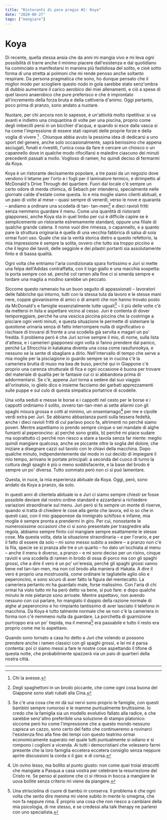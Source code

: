 ```yaml
---
title: "Ristoranti di poco pregio #2: Koya"
date: "2020-08-27"
tags: ["mangiare"]
---
```


# Koya

Di recente, quella stessa ansia che da anni mi mangia vivo e mi leva ogni possibilità di trarre anche
il minimo piacere dall'esistenza e dal quotidiano ha cominciato a manifestarsi in maniera più
fastidiosa del solito, e cioè sotto forma di una stretta ai polmoni che mi rende penoso anche soltanto
respirare. Da persona pragmatica che sono, ho dunque pensato che il miglior modo per sciogliere
questo nodo in gola sarebbe stato senz'ombra di dubbio aumentare il carico aerobico dei miei
allenamenti, e ciò a spese di quel lavoro anaerobico che pure preferisco e che è improntato
all'incremento della forza bruta e della cattiveria d'animo. Oggi pertanto, poco prima di pranzo,
sono andato a nuotare.

Nuotare, per chi ancora non lo sapesse, è un'attività molto ripetitiva: si va avanti e indietro una
cinquantina di volte per una piscina, proprio come degli imbecilli persi in un bicchier d'acqua, e
quando si esce dalla vasca si ha come l'impressione di essere stati rapinati delle proprie forze e della voglia di vivere [^1] . Chiunque abbia avuto la pessima idea di dedicarsi a uno sport del genere, anche
solo occasionalmente, saprà benissimo che appena asciugati, fonati e rivestiti, l'unica cosa da fare è
cercare un chiosco o un capannello dove in qualche modo rifocillarsi e maledire ciascuno dei minuti
precedenti passati a mollo. Voglioso di ramen, ho quindi deciso di fermarmi da Koya.

Koya è un ristorante decisamente popolare, a tre passi da un negozio dove vendono il letame per
l'orto e i fogli per il laminatore termico, e dirimpetto al McDonald's Drive Through del quartiere.
Fuori dal locale c'è sempre un certo odore di merda chimica, di Sebach per intendersi, specialmente
nelle giornate calde d'estate come questa. Io e mia moglie siamo clienti abituali, e un paio di volte al
mese – quasi sempre di venerdì, verso le nove e quaranta – andiamo a ordinare una scodella di tan-
tan-men[^2] e dieci ravioli fritti senza nemmeno guardare il menu. Come una quantità di ristoranti
giapponesi, anche Koya sta in quel limbo per cui è difficile capire se è semplicemente un ristorante
estremamente standard, oppure una filiale di qualche grande catena. Il nome vuol dire rimessa, o
capannello, e a quanto pare la struttura originaria è quella di una vecchia fabbrica di salsa di soia
ormai fuori uso. Quale che sia la verità storica dietro a questo refettorio, la mia impressione è
sempre la solita, ovvero che tutto sia troppo piccino e che il legno dei tavoli, delle seggiole e dei
pilastri portanti sia assolutamente finto e di bassa qualità.

Ogni volta che entriamo l'aria condizionata spara fortissimo e Juri si mette una felpa dell'Adidas
contraffatta, con il logo giallo e una macchia sospetta: la porta sempre con sé, perché col ramen alla
fine ci si smerda sempre e lordare una maglia a modino sarebbe un peccato.

Siccome questo ramenaio ha un buon seguito di appassionati – lavoratori delle fabbriche qui
intorno, tutti con la stessa tuta da lavoro e le stesse mani nere, coppie giovanissime di amici o di
amanti che non hanno trovato posto da McDonald's e famiglie essenzialmente tutte uguali[^3] – il più
delle volte c'è da mettersi in lista e aspettare vicino al cesso. Juri è contenta di dover temporeggiare,
perché ha una vescica piccina piccina che la costringe a pisciare ogni venti minuti, e questa situazione le permette di sistemare la questione urinaria senza di fatto interrompere nulla di
significativo o rischiare di trovarsi di fronte a una scodella già servita e magari un po' fredda. Il
problema però è che Juri scrive sempre il mio, di nome, sulla lista d'attesa, e i camerieri giapponesi
ogni volta si fanno prendere dal panico, perché La Sfrocchia in katakana diventa una cosa come
rasufurookya, e nessuno se la sente di sbagliare a dirlo. Nell'intervallo di tempo che serve a mia
moglie per la pisciagione io guardo sempre se in cucina c'è la cameriera brutta di muso ma bea de
buso, perché qui in Giappone c'è proprio una carenza strutturale di fica e ogni occasione è buona
per trovare del materiale di qualità per le fantasie cui ci si abbandona prima di addormentarsi. Se
c'è, appena Juri torna a sedere dal suo viaggio all'orinatoio, io glielo dico e insieme facciamo dei
garbati apprezzamenti sulle puppe e sul culo di questa simpatica portatrice di scodelle.

Una volta seduti e messe le borse e i cappotti nel cesto per le borse e i cappotti ordiniamo il solito,
ovvero tan-tan-men ai sette allarmi con gli spaghi misura grossa e cotti al minimo, un
onsentamago[^4] per me e cipolle verdi extra per Juri. Se abbiamo abbastanza punti sulla tessera
fedeltà, anche i dieci ravioli fritti di cui parlavo poco fa, altrimenti no perché siamo poveri. Mentre
aspettiamo io prendo sempre cinque o sei mandate di alghe fumanti al peperoncino: a) perché sono
gratis, b) perché mi piace sudare ma soprattutto c) perché non riesco a stare a tavola senza far
niente: meglio quindi mangiare qualcosa, anche se piccante oltre la soglia del dolore, che iniziare a
disegnare cazzi sul tavolo con le chiavi della macchina. Dopo qualche minuto, indipendentemente
dal modo in cui decido di impiegare il mio tempo, arrivano le portate principali: a seconda del
cuoco di turno la cottura degli spaghi è più o meno soddisfacente, e la base del brodo è sempre un
po' diversa. Tutto sommato però non ci si può lamentare.

Questa, in nuce, la mia esperienza abituale da Koya. Oggi, però, sono andato da Koya a pranzo, da
solo.

In questi anni di clientela abituale io e Juri ci siamo sempre chiesti se fosse possibile deviare dal
nostro ordine standard e azzardarsi a richiedere variazioni straordinarie sul menu. Juri però si fa
sempre un monte di riserve, quando si tratta di chiedere le cose alla gente che lavora, ed io so che in
questi casi, con il mio giapponese da immigrato schifoso e infame, mia moglie è sempre pronta a
prendermi in giro. Per cui, nonostante le numerosissime occasioni che ci si sono presentate per
trasgredire alla regola, abbiamo sempre finito col mangiare sempre esattamente le stesse cose. Ma
questa volta, data la situazione straordinaria – e per l'orario, e per il fatto di essere da solo – mi sono messo subito a sedere – a pranzo non c'è la fila, specie se si pranza alle tre e un quarto – ho dato
un'occhiata al menu – anche il menu è diverso, a pranzo – e mi sono deciso per un risino, cinque
ravioli e una scodella di ramen in brodo di ossa di porco ma con gli spaghi grossi, che a dire il vero
è un po' un'eresia, perché gli spaghi grossi vanno bene nel tan-tan-men, ma non col brodo alla
maniera di Hakata. A dire il vero è proprio una mostruosità, come ordinare le tagliatelle aglio olio e
peperoncino, e sono sicuro di aver fatto la figura del mentecatto. La cameriera pertanto mi ha
guardato male, forse malissimo. Con l'aria di chi ormai ha visto tutto mi ha però detto va bene, si
può fare: e dopo qualche minuto le mie pietanze sono arrivate. Mentre aspettavo, non avendo
nessuno con cui parlare, ho mangiato il doppio della razione normale di alghe al peperoncino e ho
rimpianto tantissimo di aver lasciato il telefono in macchina. Da Koya è tutto talmente normale che
se non c'è la cameriera in forma non c'è nemmeno nulla da guardare. La porchetta di guarnizione
purtroppo era un po' tiepida, ma il menma[^5] era passabile e tutto il resto era proprio come me lo
aspettavo.

Quando sono tornato a casa ho detto a Juri che volendo si possono prendere anche i ramen classici
con gli spaghi grossi, e lei mi è parsa contenta: poi ci siamo messi a fare le nostre cose aspettando il tifone di questa notte, che probabilmente spazzerà via un paio di quartieri della nostra città.

___


[^1]: Chi la avesse.
[^2]: Degli spaghettoni in un brodo piccante, che come ogni cosa buona del Giappone sono stati rubati alla Cina.
[^3]: Se c'è una cosa che mi dà sui nervi sono proprio le famiglie, con questi bambini sempre rumorosi e le mamme puntualmente bruttissime. Io credo che la famiglia sia un modello evolutivo fallato alla radice, e che sarebbe senz'altro preferibile una soluzione di stampo platonico: siccome però ho come l'impressione che a questo mondo nessuno capisca un cazzo, sono certo del fatto che continueremo a rovinarci l'esistenza fino alla fine dei tempi con questo teatrino ormai economicamente superato nel quale tutti puntualmente si odiano e si rompono i coglioni a vicenda. Ai tutti i democristiani che volessero farmi presente che la loro famiglia eccetera eccetera consiglio senza neppure aprire discussioni la corda o il gas: e di corsa.
[^4]: Un ovino lesso, ma bollito al punto giusto: non come quei troiai stracotti che mangiate a Pasqua a casa vostra per celebrare la resurrezione del Cristo re. Se penso al pastone che ci si ritrova in bocca a mangiare le uova bollite senza criterio mi viene da piangere.
[^5]: Una strisciolina di cuore di bambù in conserva. Il problema è che ogni volta che sento dire menma mi viene subito in mente lo smegma, che non fa neppure rima. È proprio una cosa che non riesco a cambiare della mia psicologia, di me stesso, e se credessi alla talk therapy ne parlerei con uno specialista.
